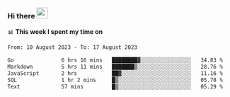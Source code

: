 ### Hi there <a href="https://www.gautamkrishnar.com/"><img src="https://media.giphy.com/media/hvRJCLFzcasrR4ia7z/giphy.gif" width="25px"></a>

📊 **This week I spent my time on**

<!--START_SECTION:waka-->

```txt
From: 10 August 2023 - To: 17 August 2023

Go               6 hrs 16 mins   ████████▓░░░░░░░░░░░░░░░░   34.83 %
Markdown         5 hrs 11 mins   ███████▒░░░░░░░░░░░░░░░░░   28.76 %
JavaScript       2 hrs           ██▓░░░░░░░░░░░░░░░░░░░░░░   11.16 %
SQL              1 hr 2 mins     █▒░░░░░░░░░░░░░░░░░░░░░░░   05.78 %
Text             57 mins         █▒░░░░░░░░░░░░░░░░░░░░░░░   05.29 %
```

<!--END_SECTION:waka-->
